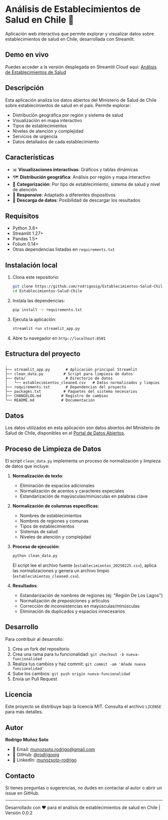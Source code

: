 # Análisis de Establecimientos de Salud en Chile 🏥

Aplicación web interactiva que permite explorar y visualizar datos sobre establecimientos de salud en Chile, desarrollada con Streamlit.

## Demo en vivo

Puedes acceder a la versión desplegada en Streamlit Cloud aquí: [Análisis de Establecimientos de Salud](https://establecimientos-salud-chile.streamlit.app)

## Descripción

Esta aplicación analiza los datos abiertos del Ministerio de Salud de Chile sobre establecimientos de salud en el país. Permite explorar:

- Distribución geográfica por región y sistema de salud
- Visualización en mapa interactivo
- Tipos de establecimientos
- Niveles de atención y complejidad
- Servicios de urgencia
- Datos detallados de cada establecimiento

## Características

- 📊 **Visualizaciones interactivas**: Gráficos y tablas dinámicas
- 🗺️ **Distribución geográfica**: Análisis por región y mapa interactivo
- 🏥 **Categorización**: Por tipo de establecimiento, sistema de salud y nivel de atención
- 📱 **Responsive**: Adaptado a diferentes dispositivos
- 💾 **Descarga de datos**: Posibilidad de descargar los resultados

## Requisitos

- Python 3.8+
- Streamlit 1.27+
- Pandas 1.5+
- Folium 0.14+
- Otras dependencias listadas en `requirements.txt`

## Instalación local

1. Clona este repositorio:
   ```bash
   git clone https://github.com/rodrigooig/Establecimientos-Salud-Chile.git
   cd Establecimientos-Salud-Chile
   ```

2. Instala las dependencias:
   ```bash
   pip install -r requirements.txt
   ```

3. Ejecuta la aplicación:
   ```bash
   streamlit run streamlit_app.py
   ```

4. Abre tu navegador en `http://localhost:8501`

## Estructura del proyecto

```
.
├── streamlit_app.py       # Aplicación principal Streamlit
├── clean_data.py         # Script para limpieza de datos
├── data/                  # Directorio de datos
│   └── establecimientos_cleaned.csv   # Datos normalizados y limpios
├── requirements.txt       # Dependencias del proyecto
├── packages.txt          # Paquetes del sistema necesarios
├── CHANGELOG.md         # Registro de cambios
└── README.md            # Documentación
```

## Datos

Los datos utilizados en esta aplicación son datos abiertos del Ministerio de Salud de Chile, disponibles en el [Portal de Datos Abiertos](https://datos.gob.cl/).

## Proceso de Limpieza de Datos

El script `clean_data.py` implementa un proceso de normalización y limpieza de datos que incluye:

1. **Normalización de texto**:
   - Eliminación de espacios adicionales
   - Normalización de acentos y caracteres especiales
   - Estandarización de mayúsculas/minúsculas en palabras clave

2. **Normalización de columnas específicas**:
   - Nombres de establecimientos
   - Nombres de regiones y comunas
   - Tipos de establecimientos
   - Sistemas de salud
   - Niveles de atención y complejidad

3. **Proceso de ejecución**:
   ```bash
   python clean_data.py
   ```
   El script lee el archivo fuente (`establecimientos_20250225.csv`), aplica las normalizaciones y genera un archivo limpio (`establecimientos_cleaned.csv`).

4. **Resultados**:
   - Estandarización de nombres de regiones (ej: "Región De Los Lagos")
   - Normalización de preposiciones y artículos
   - Corrección de inconsistencias en mayúsculas/minúsculas
   - Eliminación de duplicados y espacios innecesarios

## Desarrollo

Para contribuir al desarrollo:

1. Crea un fork del repositorio
2. Crea una rama para tu funcionalidad: `git checkout -b nueva-funcionalidad`
3. Realiza tus cambios y haz commit: `git commit -am 'Añade nueva funcionalidad'`
4. Sube los cambios: `git push origin nueva-funcionalidad`
5. Envía un Pull Request

## Licencia

Este proyecto se distribuye bajo la licencia MIT. Consulta el archivo `LICENSE` para más detalles.

## Autor

**Rodrigo Muñoz Soto**
- 📧 Email: munozsoto.rodrigo@gmail.com
- 🔗 GitHub: [@rodrigooig](https://github.com/rodrigooig)
- 💼 LinkedIn: [munozsoto-rodrigo](https://www.linkedin.com/in/munozsoto-rodrigo/)

## Contacto

Si tienes preguntas o sugerencias, no dudes en contactar al autor o abrir un issue en GitHub.

---

Desarrollado con ❤️ para el análisis de establecimientos de salud en Chile | Versión 0.0.2 